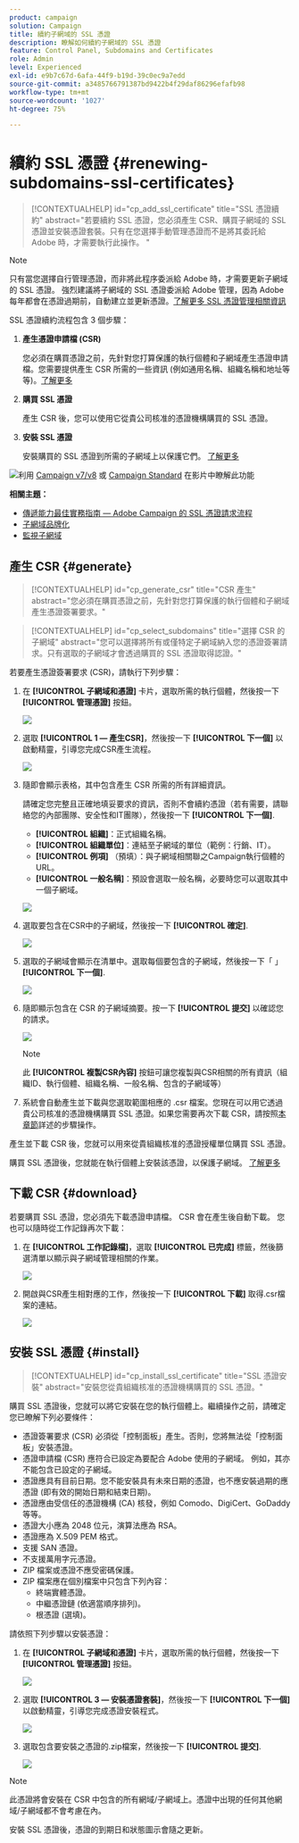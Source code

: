 ```yaml
---
product: campaign
solution: Campaign
title: 續約子網域的 SSL 憑證
description: 瞭解如何續約子網域的 SSL 憑證
feature: Control Panel, Subdomains and Certificates
role: Admin
level: Experienced
exl-id: e9b7c67d-6afa-44f9-b19d-39c0ec9a7edd
source-git-commit: a3485766791387bd9422b4f29daf86296efafb98
workflow-type: tm+mt
source-wordcount: '1027'
ht-degree: 75%

---
```


# 續約 SSL 憑證 {#renewing-subdomains-ssl-certificates}

>[!CONTEXTUALHELP]
>id="cp_add_ssl_certificate"
>title="SSL 憑證續約"
>abstract="若要續約 SSL 憑證，您必須產生 CSR、購買子網域的 SSL 憑證並安裝憑證套裝。只有在您選擇手動管理憑證而不是將其委託給 Adobe 時，才需要執行此操作。 "

>[!NOTE]
>
>只有當您選擇自行管理憑證，而非將此程序委派給 Adobe 時，才需要更新子網域的 SSL 憑證。 強烈建議將子網域的 SSL 憑證委派給 Adobe 管理，因為 Adobe 每年都會在憑證過期前，自動建立並更新憑證。[了解更多 SSL 憑證管理相關資訊](monitoring-ssl-certificates.md#management)

SSL 憑證續約流程包含 3 個步驟：

1. **產生憑證申請檔 (CSR)**

   您必須在購買憑證之前，先針對您打算保護的執行個體和子網域產生憑證申請檔。您需要提供產生 CSR 所需的一些資訊 (例如通用名稱、組織名稱和地址等等)。[了解更多](#generate)

1. **購買 SSL 憑證**

   產生 CSR 後，您可以使用它從貴公司核准的憑證機構購買的 SSL 憑證。

1. **安裝 SSL 憑證**

   安裝購買的 SSL 憑證到所需的子網域上以保護它們。 [了解更多](#install)

![](assets/do-not-localize/how-to-video.png)利用 [Campaign v7/v8](https://experienceleague.adobe.com/docs/campaign-classic-learn/control-panel/subdomains-and-certificates/adding-ssl-certificates.html?lang=zh-Hant) 或 [Campaign Standard](https://experienceleague.adobe.com/docs/campaign-standard-learn/control-panel/subdomains-and-certificates/adding-ssl-certificates.html?lang=zh-Hant) 在影片中瞭解此功能

**相關主題：**

* [傳遞能力最佳實務指南 — Adobe Campaign 的 SSL 憑證請求流程](https://experienceleague.adobe.com/docs/deliverability-learn/deliverability-best-practice-guide/additional-resources/campaign/ac-ssl-certificate-request.html?lang=zh-Hant)
* [子網域品牌化](../../subdomains-certificates/using/subdomains-branding.md)
* [監視子網域](../../subdomains-certificates/using/monitoring-subdomains.md)

## 產生 CSR {#generate}

>[!CONTEXTUALHELP]
>id="cp_generate_csr"
>title="CSR 產生"
>abstract="您必須在購買憑證之前，先針對您打算保護的執行個體和子網域產生憑證簽署要求。"

>[!CONTEXTUALHELP]
>id="cp_select_subdomains"
>title="選擇 CSR 的子網域"
>abstract="您可以選擇將所有或僅特定子網域納入您的憑證簽署請求。只有選取的子網域才會透過購買的 SSL 憑證取得認證。"

若要產生憑證簽署要求 (CSR)，請執行下列步驟：

1. 在 **[!UICONTROL 子網域和憑證]** 卡片，選取所需的執行個體，然後按一下 **[!UICONTROL 管理憑證]** 按鈕。

   ![](assets/renewal1.png)

1. 選取 **[!UICONTROL 1 — 產生CSR]**，然後按一下 **[!UICONTROL 下一個]** 以啟動精靈，引導您完成CSR產生流程。

   ![](assets/renewal2.png)

1. 隨即會顯示表格，其中包含產生 CSR 所需的所有詳細資訊。

   請確定您完整且正確地填妥要求的資訊，否則不會續約憑證（若有需要，請聯絡您的內部團隊、安全性和IT團隊），然後按一下 **[!UICONTROL 下一個]**.

   * **[!UICONTROL 組織]**：正式組織名稱。
   * **[!UICONTROL 組織單位]**：連結至子網域的單位（範例：行銷、IT）。
   * **[!UICONTROL 例項]** （預填）：與子網域相關聯之Campaign執行個體的URL。
   * **[!UICONTROL 一般名稱]**：預設會選取一般名稱，必要時您可以選取其中一個子網域。

   ![](assets/renewal3.png)

1. 選取要包含在CSR中的子網域，然後按一下 **[!UICONTROL 確定]**.

   ![](assets/renewal4.png)

1. 選取的子網域會顯示在清單中。選取每個要包含的子網域，然後按一下「 」 **[!UICONTROL 下一個]**.

   ![](assets/renewal5.png)

1. 隨即顯示包含在 CSR 的子網域摘要。按一下 **[!UICONTROL 提交]** 以確認您的請求。

   ![](assets/renewal6.png)

   >[!NOTE]
   >
   >此 **[!UICONTROL 複製CSR內容]** 按鈕可讓您複製與CSR相關的所有資訊（組織ID、執行個體、組織名稱、一般名稱、包含的子網域等）

1. 系統會自動產生並下載與您選取範圍相應的 .csr 檔案。您現在可以用它透過貴公司核准的憑證機構購買 SSL 憑證。如果您需要再次下載 CSR，請按照[本章節](#download)詳述的步驟操作。

產生並下載 CSR 後，您就可以用來從貴組織核准的憑證授權單位購買 SSL 憑證。

購買 SSL 憑證後，您就能在執行個體上安裝該憑證，以保護子網域。 [了解更多](#install)

## 下載 CSR {#download}

若要購買 SSL 憑證，您必須先下載憑證申請檔。 CSR 會在產生後自動下載。 您也可以隨時從工作記錄再次下載：

1. 在 **[!UICONTROL 工作記錄檔]**，選取 **[!UICONTROL 已完成]** 標籤，然後篩選清單以顯示與子網域管理相關的作業。

   ![](assets/renewal-download.png)

1. 開啟與CSR產生相對應的工作，然後按一下 **[!UICONTROL 下載]** 取得.csr檔案的連結。

   ![](assets/renewal-download-button.png)

## 安裝 SSL 憑證 {#install}

>[!CONTEXTUALHELP]
>id="cp_install_ssl_certificate"
>title="SSL 憑證安裝"
>abstract="安裝您從貴組織核准的憑證機構購買的 SSL 憑證。"

購買 SSL 憑證後，您就可以將它安裝在您的執行個體上。繼續操作之前，請確定您已瞭解下列必要條件：

* 憑證簽署要求 (CSR) 必須從「控制面板」產生。否則，您將無法從「控制面板」安裝憑證。
* 憑證申請檔 (CSR) 應符合已設定為要配合 Adobe 使用的子網域。 例如，其亦不能包含已設定的子網域。
* 憑證應具有目前日期。您不能安裝具有未來日期的憑證，也不應安裝過期的應憑證 (即有效的開始日期和結束日期)。
* 憑證應由受信任的憑證機構 (CA) 核發，例如 Comodo、DigiCert、GoDaddy 等等。
* 憑證大小應為 2048 位元，演算法應為 RSA。
* 憑證應為 X.509 PEM 格式。
* 支援 SAN 憑證。
* 不支援萬用字元憑證。
* ZIP 檔案或憑證不應受密碼保護。
* ZIP 檔案應在個別檔案中只包含下列內容：
   * 終端實體憑證。
   * 中繼憑證鏈 (依適當順序排列)。
   * 根憑證 (選填)。

請依照下列步驟以安裝憑證：

1. 在 **[!UICONTROL 子網域和憑證]** 卡片，選取所需的執行個體，然後按一下 **[!UICONTROL 管理憑證]** 按鈕。

   ![](assets/renewal1.png)

1. 選取 **[!UICONTROL 3 — 安裝憑證套裝]**，然後按一下 **[!UICONTROL 下一個]** 以啟動精靈，引導您完成憑證安裝程式。

   ![](assets/install1.png)

1. 選取包含要安裝之憑證的.zip檔案，然後按一下 **[!UICONTROL 提交]**.

   ![](assets/install2.png)

>[!NOTE]
>
>此憑證將會安裝在 CSR 中包含的所有網域/子網域上。憑證中出現的任何其他網域/子網域都不會考慮在內。

安裝 SSL 憑證後，憑證的到期日和狀態圖示會隨之更新。
